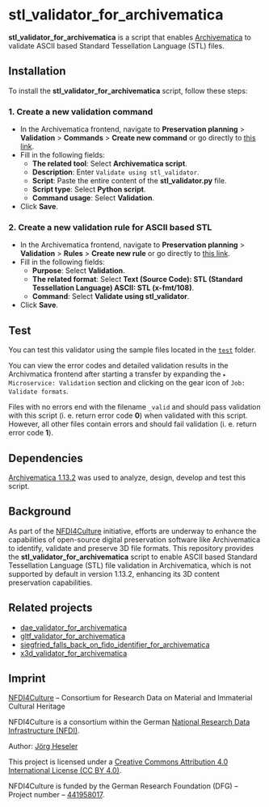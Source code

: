 # stl_validator_for_archivematica

**stl_validator_for_archivematica** is a script that enables [Archivematica](https://www.archivematica.org/) to validate ASCII based Standard Tessellation Language (STL) files.

## Installation

To install the **stl_validator_for_archivematica** script, follow these steps:

### 1. Create a new validation command
- In the Archivematica frontend, navigate to **Preservation planning** > **Validation** > **Commands** > **Create new command** or go directly to [this link](http://10.10.10.20/fpr/fpcommand/create/).
- Fill in the following fields:
    - **The related tool**: Select **Archivematica script**.
    - **Description**: Enter `Validate using stl_validator`.
    - **Script**: Paste the entire content of the **stl_validator.py** file.
    - **Script type**: Select **Python script**.
    - **Command usage**: Select **Validation**.
- Click **Save**.

### 2. Create a new validation rule for ASCII based STL
- In the Archivematica frontend, navigate to **Preservation planning** > **Validation** > **Rules** > **Create new rule** or go directly to [this link](http://10.10.10.20/fpr/fprule/create/).
- Fill in the following fields:
    - **Purpose**: Select **Validation**.
    - **The related format**: Select **Text (Source Code): STL (Standard Tessellation Language) ASCII: STL (x-fmt/108)**.
    - **Command**: Select **Validate using stl_validator**.
- Click **Save**.

## Test

You can test this validator using the sample files located in the [`test`](./test/) folder.

You can view the error codes and detailed validation results in the Archivmatica frontend after starting a transfer by expanding the `▸ Microservice: Validation` section and clicking on the gear icon of `Job: Validate formats`.

Files with no errors end with the filename `_valid` and should pass validation with this script (i. e. return error code **0**) when validated with this script. However, all other files contain errors and should fail validation (i. e. return error code **1**).

## Dependencies

[Archivematica 1.13.2](https://github.com/artefactual/archivematica/releases/tag/v1.13.2) was used to analyze, design, develop and test this script.

## Background

As part of the [NFDI4Culture](https://nfdi4culture.de/) initiative, efforts are underway to enhance the capabilities of open-source digital preservation software like Archivematica to identify, validate and preserve 3D file formats. This repository provides the **stl_validator_for_archivematica** script to enable ASCII based Standard Tessellation Language (STL) file validation in Archivematica, which is not supported by default in version 1.13.2, enhancing its 3D content preservation capabilities.

## Related projects

- [dae_validator_for_archivematica](https://github.com/JoergHeseler/dae_validator_for_archivematica)
- [gltf_validator_for_archivematica](https://github.com/JoergHeseler/gltf_validator_for_archivematica)
- [siegfried_falls_back_on_fido_identifier_for_archivematica](https://github.com/JoergHeseler/siegfried_falls_back_on_fido_identifier_for_archivematica)
- [x3d_validator_for_archivematica](https://github.com/JoergHeseler/x3d_validator_for_archivematica)

## Imprint

[NFDI4Culture](https://nfdi4culture.de/) – Consortium for Research Data on Material and Immaterial Cultural Heritage

NFDI4Culture is a consortium within the German [National Research Data Infrastructure (NFDI)](https://www.nfdi.de/).

Author: [Jörg Heseler](https://orcid.org/0000-0002-1497-627X)

This project is licensed under a [Creative Commons Attribution 4.0 International License (CC BY 4.0)](https://creativecommons.org/licenses/by/4.0/).

NFDI4Culture is funded by the German Research Foundation (DFG) – Project number – [441958017](https://gepris.dfg.de/gepris/projekt/441958017).